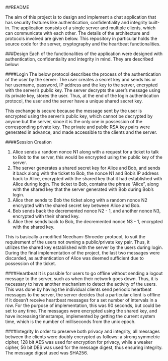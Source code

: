 ##README

The aim of this project is to design and implement a chat application that has security features like authentication, confidentiality and integrity built-in. The application consists of a single server and multiple clients, which can communicate with each other. The details of the architecture and protocols involved are given below. This repository in particular holds the source code for the server, cryptography and the heartbeat functionalities.

###Design
Each of the functionalities of the application were designed with authentication, confidentiality and integrity in mind. They are described below:

####Login
The below protocol describes the process of the authentication of the user by the server:
The user creates a secret key and sends his or her username, password, IP address and the key to the server, encrypted with the server’s public key. 
The server decrypts the user’s message using its private key, stores the user. Thus, at the end of the login authentication protocol, the user and the server have a unique shared secret key.

This exchange is secure because the message sent by the user is encrypted using the server’s public key, which cannot be decrypted by anyone but the server, since it is the only one in possession of the corresponding private key. The private and public RSA key pairs were generated in advance, and made accessible to the clients and the server.

####Session Creation
1. Alice  sends a random nonce N1 along with a request for a ticket to talk to Bob to the server, this would be encrypted using the public key of the server. 
2. The server generates a shared secret key for Alice and Bob, and sends it back along with the ticket to Bob, the nonce N1 and Bob’s IP address back to Alice, encrypted with the shared key that it had established with Alice during login. The ticket to Bob, contains the phrase “Alice”, along with the shared key that the server generated with Bob during Bob’s login. 
3. Alice then sends to Bob the ticket along with a random nonce N2 encrypted with the shared secret key between Alice and Bob.
4. Bob sends back the decremented nonce N2 - 1, and another nonce N3, encrypted with their shared key. 
5. Alice then sends back to Bob, the decremented nonce N3 - 1, encrypted with the shared key.

This is basically a modified Needham-Shroeder protocol, to suit the requirement of the users not owning a public/private key pair. Thus, it utilizes the shared key established with the server by the users during login.  During the final implementation of the project, the last two messages were discarded, as authentication of Alice was deemed sufficient due to possession of the ticket.

####Heartbeat
It is possible for users to go offline without sending a logout message to the server, such as when their network goes down. Thus, it is necessary to have another mechanism to detect the activity of the users. This was done by having the individual clients send periodic heartbeat messages to the server, the server decides that a particular client is offline if it doesn’t receive heartbeat messages for a set number of intervals in a row. For the purpose of implementation, this was 90 seconds, but could be set to any time. The messages were encrypted using the shared key, and have increasing timestamps, implemented by getting the current system time, which is the number of milliseconds from the unix epoch.  

####Integrity
In order to preserve both privacy and integrity, all messages between the clients were doubly encrypted as follows: a strong symmetric cipher, 128 bit AES was used for encryption for privacy, while a weaker cipher, 56 bit DES was used for the message digest, thus ensuring integrity. The message digest used was SHA256. 

